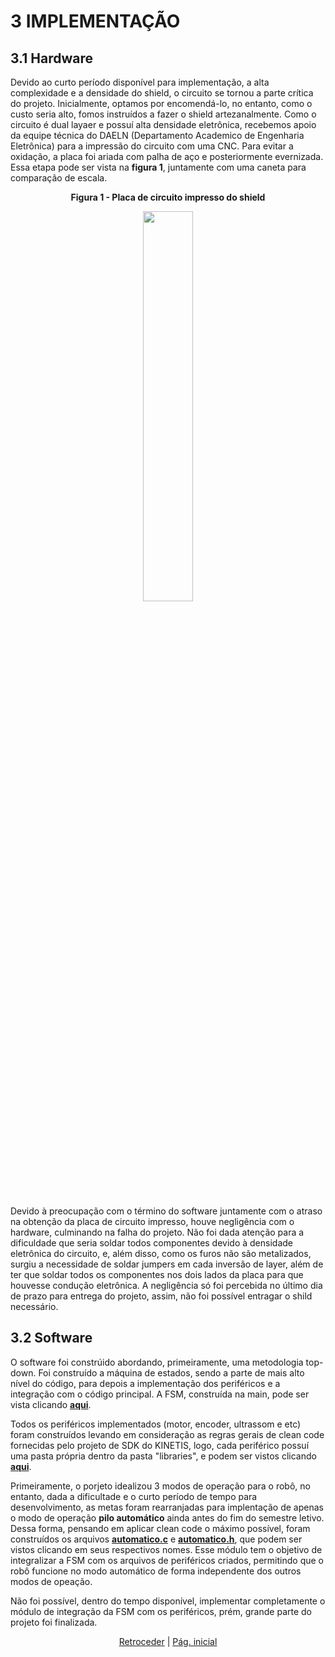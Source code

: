 # 3 IMPLEMENTAÇÃO
## 3.1 Hardware
Devido ao curto período disponível para implementação, a alta complexidade e a densidade do shield, o circuito se tornou a parte crítica do projeto. Inicialmente, optamos por encomendá-lo, no entanto, como o custo seria alto, fomos instruídos a fazer o shield artezanalmente. Como o circuito é dual layaer e possuí alta densidade eletrônica, recebemos apoio da equipe técnica do DAELN (Departamento Academico de Engenharia Eletrônica) para a impressão do circuito com uma CNC. Para evitar a oxidação, a placa foi ariada com palha de aço e posteriormente evernizada. Essa etapa pode ser vista na **figura 1**, juntamente com uma caneta para comparação de escala.

<p align="center"><strong>Figura 1 - Placa de circuito impresso do shield</strong></p>

<div align="center">
  
<img src="imagens/shield_placa_impressa.jpg" width="40%">

</div>

<br>

Devido à preocupação com o término do software juntamente com o atraso na obtenção da placa de circuito impresso, houve negligência com o hardware, culminando na falha do projeto. Não foi dada atenção para a dificuldade que seria soldar todos componentes devido à densidade eletrônica do circuito, e, além disso, como os furos não são metalizados, surgiu a necessidade de soldar jumpers em cada inversão de layer, além de ter que soldar todos os componentes nos dois lados da placa para que houvesse condução eletrônica. A negligência só foi percebida no último dia de prazo para entrega do projeto, assim, não foi possível entragar o shild necessário.


## 3.2 Software
O software foi constrúido abordando, primeiramente, uma metodologia top-down. Foi construído a máquina de estados, sendo a parte de mais alto nível do código, para depois a implementação dos periféricos e a integração com o código principal. A FSM, construída na main, pode ser vista clicando [**aqui**](../Equipe_Robo_Roadsters/software/main.c).<p>

Todos os periféricos implementados (motor, encoder, ultrassom e etc) foram construídos levando em consideração as regras gerais de clean code fornecidas pelo projeto de SDK do KINETIS, logo, cada periférico possuí uma pasta própria dentro da pasta "libraries", e podem ser vistos clicando [**aqui**](../Equipe_Robo_Roadsters/software/libraries). <p>

Primeiramente, o porjeto idealizou 3 modos de operação para o robô, no entanto, dada a dificultade e o curto período de tempo para desenvolvimento, as metas foram rearranjadas para implentação de apenas o modo de operação **pilo automático** ainda antes do fim do semestre letivo. Dessa forma, pensando em aplicar clean code o máximo possível, foram construídos os arquivos [**automatico.c**](../Equipe_Robo_Roadsters/software/automatico.c) e [**automatico.h**](../Equipe_Robo_Roadsters/software/automatico.h), que podem ser vistos clicando em seus respectivos nomes. Esse módulo tem o objetivo de integralizar a FSM com os arquivos de periféricos criados, permitindo que o robô funcione no modo automático de forma independente dos outros modos de opeação.<p>

Não foi possível, dentro do tempo disponível, implementar completamente o módulo de integração da FSM com os periféricos, prém, grande parte do projeto foi finalizada.

<div align="center">
  
[Retroceder](design.md) | [Pág. inicial](README.md)

</div>
